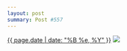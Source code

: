 ```yaml
---
layout: post
summary: Post #557
---
```


<p>
  <time><a href="/557">{{ page.date | date: "%B %e, %Y" }}</a></time>
  <a href="/557"><img src="{{ site.assets_url }}/557-640.jpg" srcset="{{ site.assets_url }}/557-320.jpg 320w, {{ site.assets_url }}/557-640.jpg 640w, {{ site.assets_url }}/557-960.jpg 960w, {{ site.assets_url }}/557-1280.jpg 1280w" sizes="(min-width: 700px) 50vw, calc(100vw - 2rem)" /></a>
</p>
